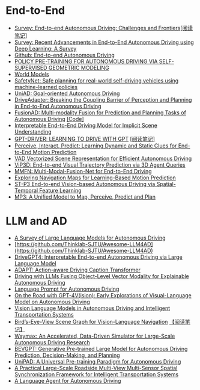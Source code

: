 # End-to-End
* [Survey: End-to-end Autonomous Driving: Challenges and Frontiers](https://arxiv.org/pdf/2306.16927.pdf)[[阅读笔记]](https://zhuanlan.zhihu.com/p/645591804/edit)
* [Survey: Recent Advancements in End-to-End Autonomous Driving using Deep Learning: A Survey](https://arxiv.org/pdf/2307.04370.pdf)
* [Github: End-to-end Autonomous Driving](https://github.com/OpenDriveLab/End-to-end-Autonomous-Driving)
* [POLICY PRE-TRAINING FOR AUTONOMOUS DRIVING VIA SELF-SUPERVISED GEOMETRIC MODELING](https://arxiv.org/pdf/2301.01006.pdf)
* [World Models](https://arxiv.org/abs/1803.10122)
* [SafetyNet: Safe planning for real-world self-driving vehicles using machine-learned policies](https://arxiv.org/pdf/2109.13602.pdf)
* [UniAD: Goal-oriented Autonomous Driving](https://github.com/OpenDriveLab/UniAD)
* [DriveAdapter: Breaking the Coupling Barrier of Perception and Planning in End-to-End Autonomous Driving](https://arxiv.org/pdf/2308.00398.pdf)
* [FusionAD: Multi-modality Fusion for Prediction and Planning Tasks of Autonomous Driving](https://arxiv.org/pdf/2308.01006.pdf) [[Code]](https://github.com/westlake-autolab/FusionAD)
* [Interpretable End-to-End Driving Model for Implicit Scene Understanding](https://arxiv.org/pdf/2308.01180.pdf)
* [GPT-DRIVER: LEARNING TO DRIVE WITH GPT](https://arxiv.org/pdf/2310.01415.pdf) [[阅读笔记]](https://zhuanlan.zhihu.com/p/660803092)
* [Perceive, Interact, Predict: Learning Dynamic and Static Clues for End-to-End Motion Prediction](https://arxiv.org/pdf/2212.02181.pdf)
* [VAD Vectorized Scene Representation for Efficient Autonomous Driving](https://arxiv.org/pdf/2303.12077.pdf)
* [ViP3D: End-to-end Visual Trajectory Prediction via 3D Agent Queries](https://arxiv.org/pdf/2208.01582.pdf)
* [MMFN: Multi-Modal-Fusion-Net for End-to-End Driving](https://arxiv.org/pdf/2207.00186.pdf)
* [Exploring Navigation Maps for Learning-Based Motion Prediction](https://arxiv.org/pdf/2302.06195.pdf)
* [ST-P3 End-to-end Vision-based Autonomous Driving via Spatial-Temporal Feature Learning](https://arxiv.org/pdf/2207.07601.pdf)
* [MP3: A Unified Model to Map, Perceive, Predict and Plan](https://arxiv.org/pdf/2101.06806.pdf)


# LLM and AD
* [A Survey of Large Language Models for Autonomous Driving](https://arxiv.org/pdf/2311.01043.pdf) 
* [https://github.com/Thinklab-SJTU/Awesome-LLM4AD](https://github.com/Thinklab-SJTU/Awesome-LLM4AD)
* [DriveGPT4: Interpretable End-to-end Autonomous Driving via Large Language Model](https://arxiv.org/pdf/2310.01412.pdf)
* [ADAPT: Action-aware Driving Caption Transformer](https://arxiv.org/pdf/2302.00673.pdf)
* [Driving with LLMs Fusing Object-Level Vector Modality for Explainable Autonomous Driving](https://arxiv.org/pdf/2310.01957v1.pdf)
* [Language Prompt for Autonomous Driving](https://arxiv.org/pdf/2309.04379.pdf)
* [On the Road with GPT-4V(ision): Early Explorations of Visual-Language Model on Autonomous Driving](https://arxiv.org/pdf/2311.05332.pdf)
* [Vision Language Models in Autonomous Driving and Intelligent Transportation Systems](https://arxiv.org/pdf/2310.14414.pdf)
* [Bird’s-Eye-View Scene Graph for Vision-Language Navigation](https://arxiv.org/pdf/2308.04758.pdf) [【阅读笔记】](?)
* [Waymax: An Accelerated, Data-Driven Simulator for Large-Scale Autonomous Driving Research](https://arxiv.org/pdf/2310.08710v1.pdf)
* [BEVGPT: Generative Pre-trained Large Model for Autonomous Driving Prediction, Decision-Making, and Planning](https://arxiv.org/pdf/2310.10357.pdf)
* [UniPAD: A Universal Pre-training Paradigm for Autonomous Driving](https://arxiv.org/pdf/2310.08370.pdf)
* [A Practical Large-Scale Roadside Multi-View Multi-Sensor Spatial Synchronization Framework for Intelligent Transportation Systems](https://arxiv.org/pdf/2311.04231.pdf)
* [A Language Agent for Autonomous Driving](https://arxiv.org/pdf/2311.10813.pdf)



